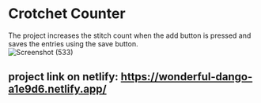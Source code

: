 # Crotchet Counter
The project increases the stitch count when the add button is pressed and saves the entries using the save button.  
![Screenshot (533)](https://user-images.githubusercontent.com/56164343/218560797-950a7378-a258-40b1-93ca-9a2a80ee5423.png)
## project link on netlify: https://wonderful-dango-a1e9d6.netlify.app/
